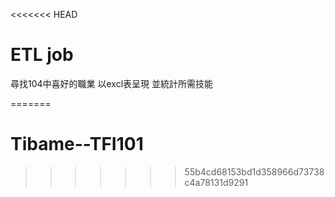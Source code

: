 <<<<<<< HEAD
# ETL job

尋找104中喜好的職業
以excl表呈現
並統計所需技能

=======
# Tibame--TFI101
>>>>>>> 55b4cd68153bd1d358966d73738c4a78131d9291
